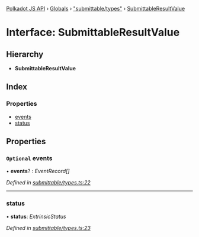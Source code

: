 [Polkadot JS API](../README.md) › [Globals](../globals.md) › ["submittable/types"](../modules/_submittable_types_.md) › [SubmittableResultValue](_submittable_types_.submittableresultvalue.md)

# Interface: SubmittableResultValue

## Hierarchy

* **SubmittableResultValue**

## Index

### Properties

* [events](_submittable_types_.submittableresultvalue.md#optional-events)
* [status](_submittable_types_.submittableresultvalue.md#status)

## Properties

### `Optional` events

• **events**? : *EventRecord[]*

*Defined in [submittable/types.ts:22](https://github.com/polkadot-js/api/blob/c077d0f2e7/packages/api/src/submittable/types.ts#L22)*

___

###  status

• **status**: *ExtrinsicStatus*

*Defined in [submittable/types.ts:23](https://github.com/polkadot-js/api/blob/c077d0f2e7/packages/api/src/submittable/types.ts#L23)*
